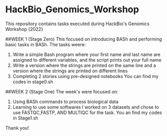 # HackBio_Genomics_Workshop
This repository contains tasks executed during HackBio's Genomics Workshop {2022}


##WEEK 1 (Stage Zero)
This focused on  introducing BASh and performing basic tasks in BASh. The tasks weere:
1. Write a simple Bash program where your first name and last name are assigned to different variables,  and the script prints out your full name
2. Write a version where the strings are printed on the same line and a version where the strings are printed on different lines
3. Completing 2 stories using pre-designed notebooks
You can find my codes in stage0.sh


##WEEK 2 (Stage One)
The week's were focused on:
1. Using BASh commands to process biological data
2. Learning to use some softwares
I worked on 3 datasets and chose to use FASTQC,FASTP, AND MULTIQC for the task. You an find my codes in Stage1.sh


Thank you!
